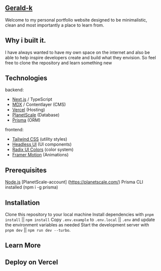 ## [Gerald-k](https://gerald-k.vercel.app/)
Welcome to my personal portfolio website designed to be minimalistic, clean and most importantly a place to learn from.

## Why i built it.

I have always wanted to have my own space on the internet and also be able to help inspire developers create and build what they envision. So feel free to clone the repository and learn something new

## Technologies

backend:
- [Next.js](nextjs.org) / TypeScript
- [MDX](https://mdxjs.com) / Contentlayer (CMS)
- [Vercel](vercel.com) (Hosting)
- [PlanetScale](http://planetscale.com) (Database)
- [Prisma](https://www.prisma.io) (ORM)

frontend:
- [Tailwind CSS](https://tailwindcss.com) (utility styles)
- [Headless UI](https://headlessui.com) (UI components)
- [Radix UI Colors](https://www.radix-ui.com/colors) (color system)
- [Framer Motion](https://www.framer.com/motion/) (Animations)

## Prerequisites

[Node.js](https://nodejs.org/en/)
[PlanetScale-account] (https://planetscale.com/)
Prisma CLI installed (npm i -g prisma)

## Installation

Clone this repository to your local machine
Install dependencies with `pnpm install` || `npm install`
Copy `.env.example` to `.env.local` || `.env` and update the environment variables as needed
Start the development server with `pnpm dev` || `npm run dev --turbo`.

<!-- `````` -->

## Learn More

## Deploy on Vercel
